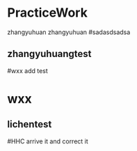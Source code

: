 # PracticeWork
zhangyuhuan
zhangyuhuan
#sadasdsadsa

## zhangyuhuangtest
#wxx add test
# wxx

## lichentest

#HHC arrive it and correct it 
